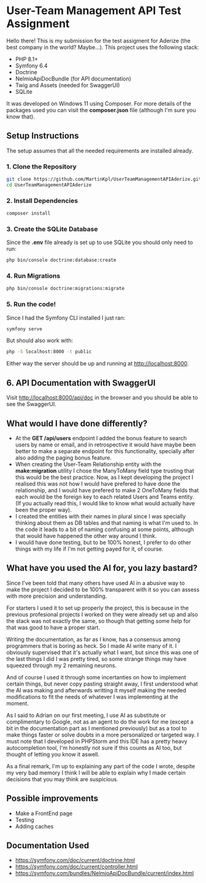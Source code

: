 # User-Team Management API Test Assignment
Hello there! This is my submission for the test assigment for Aderize (the best company in the world? Maybe...). This project uses the following stack:

* PHP 8.1+
* Symfony 6.4
* Doctrine
* NelmioApiDocBundle (for API documentation)
* Twig and Assets (needed for SwaggerUI)
* SQLite

It was developed on Windows 11 using Composer. For more details of the packages used you can visit the **composer.json** file (although I'm sure you know that).

## Setup Instructions

The setup assumes that all the needed requirements are installed already.

### 1. Clone the Repository

```bash
git clone https://github.com/MartinKpl/UserTeamManagementAPIAderize.git
cd UserTeamManagementAPIAderize
```

### 2. Install Dependencies

```bash
composer install
```

### 3. Create the SQLite Database

Since the **.env** file already is set up to use SQLite you should only need to run:

```bash
php bin/console doctrine:database:create
```

### 4. Run Migrations

```bash
php bin/console doctrine:migrations:migrate
```

### 5. Run the code!

Since I had the Symfony CLI installed I just ran:

```bash
symfony serve
```

But should also work with:

```bash
php -S localhost:8000 -t public
```

Either way the server should be up and running at [http://localhost:8000](http://localhost:8000).

## 6. API Documentation with SwaggerUI

Visit [http://localhost:8000/api/doc](http://localhost:8000/api/doc) in the browser and you should be able to see the SwaggerUI.

## What would I have done differently?

* At the **GET /api/users** endpoint I added the bonus feature to search users by name or email, and in retrospective it would have maybe been better to make a separate endpoint for this functionality, specially after also adding the paging bonus feature.
* When creating the User-Team Relationship entity with the **make:migration** utility I chose the ManyToMany field type trusting that this would be the best practice. Now, as I kept developing the project I realised this was not how I would have prefered to have done the relationship, and I would have prefered to make 2 OneToMany fields that each would be the foreign key to each related Users and Teams entity. (If you actually read this, I would like to know what would actually have been the proper way).
* I created the entities with their names in plural since I was specially thinking about them as DB tables and that naming is what I'm used to. In the code it leads to a bit of naming confusing at some points, although that would have happened the other way around I think.
* I would have done testing, but to be 100% honest, I prefer to do other things with my life if I'm not getting payed for it, of course.

## What have you used the AI for, you lazy bastard?

Since I've been told that many others have used AI in a abusive way to make the project I decided to be 100% transparent with it so you can assess with more precision and understanding.

For starters I used it to set up properly the project, this is because in the previous profesional projects I worked on they were already set up and also the stack was not exactly the same, so though that getting some help for that was good to have a proper start.

Writing the documentation, as far as I know, has a consensus among programmers that is boring as heck. So I made AI write many of it. I obviously supervised that it's actually what I want, but since this was one of the last things I did I was pretty tired, so some strange things may have squeezed through my 2 remaining neurons.

And of course I used it through some incertanties on how to implement certain things, but never copy pasting straight away, I first understood what the AI was making and afterwards writting it myself making the needed modifications to fit the needs of whatever I was implementing at the moment.

As I said to Adrian on our first meeting, I use AI as substitute or complimentary to Google, not as an agent to do the work for me (except a bit in the documentation part as I mentioned previously) but as a tool to make things faster or solve doubts in a more personalized or targeted way. I must note that I developed in PHPStorm and this IDE has a pretty heavy autocompletion tool, I'm honestly not sure if this counts as AI too, but thought of letting you know it aswell.

As a final remark, I'm up to explaining any part of the code I wrote, despite my very bad memory I think I will be able to explain why I made certain decisions that you may think are suspicious.

## Possible improvements

* Make a FrontEnd page
* Testing
* Adding caches

## Documentation Used

* https://symfony.com/doc/current/doctrine.html
* https://symfony.com/doc/current/controller.html
* https://symfony.com/bundles/NelmioApiDocBundle/current/index.html
